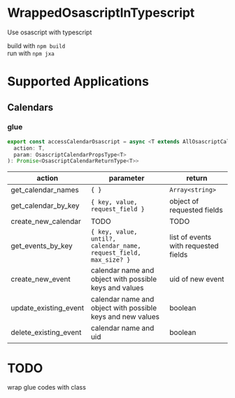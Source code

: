 # WrappedOsascriptInTypescript

Use osascript with typescript  

build with `npm build`  
run with `npm jxa`  

# Supported Applications

## Calendars

### glue
```typescript
export const accessCalendarOsascript = async <T extends AllOsascriptCalendarsAction>(
  action: T,
  param: OsascriptCalendarPropsType<T>
): Promise<OsascriptCalendarReturnType<T>>
```

| action | parameter | return |
| ------ | --------- | ------ |
| get_calendar_names | `{ }` | `Array<string>` |
| get_calendar_by_key | `{ key, value, request_field }` | object of requested fields |
| create_new_calendar | TODO | TODO |
| get_events_by_key | `{ key, value, until?, calendar_name, request_field, max_size? }` | list of events with requested fields |
| create_new_event | calendar name and object with possible keys and values | uid of new event |
| update_existing_event | calendar name and object with possible keys and new values | boolean |
| delete_existing_event | calendar name and uid | boolean |


# TODO

wrap glue codes with class
